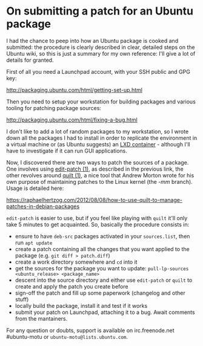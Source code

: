 # On submitting a patch for an Ubuntu package

I had the chance to peep into how an Ubuntu package is cooked and submitted: the procedure is clearly described in clear, detailed steps on the Ubuntu wiki, so this is just a summary for my own reference: I'll give a lot of details for granted.

First of all you need a Launchpad account, with your SSH public and GPG key:

http://packaging.ubuntu.com/html/getting-set-up.html

Then you need to setup your workstation for building packages and various tooling for patching package sources:

http://packaging.ubuntu.com/html/fixing-a-bug.html

I don't like to add a lot of random packages to my workstation, so I wrote down all the packages I had to install in order to replicate the environment in a virtual machine or (as Ubuntu suggests) an [LXD container](https://help.ubuntu.com/lts/serverguide/lxd.html) - although I'll have to investigate if it can run GUI applications.

Now, I discovered there are two ways to patch the sources of a package. One involves using [edit-patch (1)](https://manpages.debian.org/stretch/devscripts/edit-patch.1.en.html), as described in the previous link, the other revolves around [quilt (1)](https://manpages.debian.org/stretch/quilt/quilt.1.en.html), a nice tool that Andrew Morton wrote for his own purpose of maintaining patches to the Linux kernel (the _-mm_ branch). Usage is detailed here:

https://raphaelhertzog.com/2012/08/08/how-to-use-quilt-to-manage-patches-in-debian-packages

`edit-patch` is easier to use, but if you feel like playing with `quilt` it'll only take 5 minutes to get acquainted. So, basically the procedure consists in:

* ensure to have `deb-src` packages activated in your `sources.list`, then run `apt update`
* create a patch containing all the changes that you want applied to the package (e.g. `git diff > patch.diff`)
* create a work directory somewhere and `cd` into it
* get the sources for the package you want to update: `pull-lp-sources <ubuntu_release> <package_name>`
* descent into the source directory and either use `edit-patch` or `quilt` to create and apply the patch you create before
* sign-off the patch and fill up some paperwork (changelog and other stuff)
* locally build the package, install it and test if it works
* submit your patch on Launchpad, attaching it to a bug. Await comments from the mantainers.

For any question or doubts, support is available on irc.freenode.net #ubuntu-motu or `ubuntu-motu@lists.ubuntu.com`.
